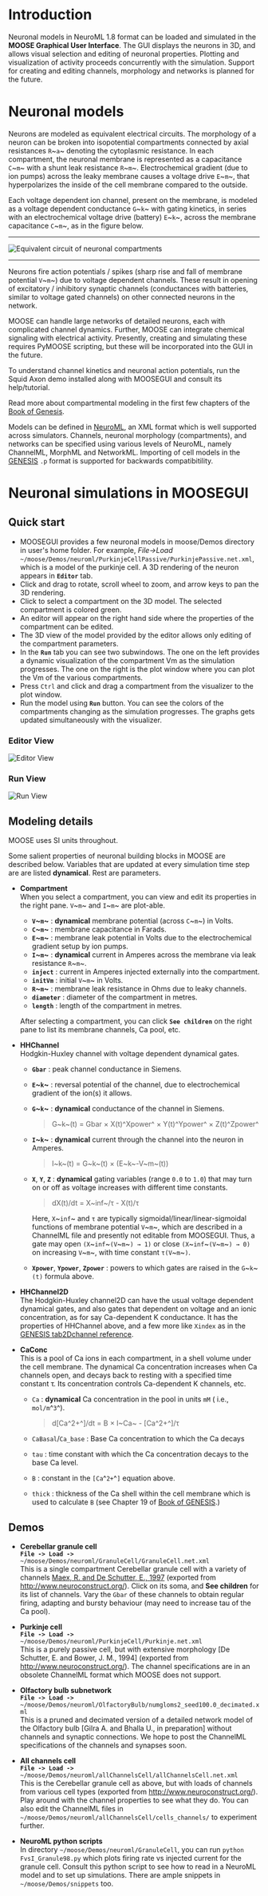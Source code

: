 # Introduction

Neuronal models in NeuroML 1.8 format can be loaded and simulated in
the **MOOSE Graphical User Interface**. The GUI displays the
neurons in 3D, and allows visual selection and editing of neuronal
properties. Plotting and visualization of activity proceeds
concurrently with the simulation. Support for creating and editing
channels, morphology and networks is planned for the future.

# Neuronal models

Neurons are modeled as equivalent electrical circuits. The
morphology of a neuron can be broken into isopotential compartments
connected by axial resistances `R`~`a`~ denoting the cytoplasmic
resistance. In each compartment, the neuronal membrane is
represented as a capacitance `C`~`m`~ with a shunt leak resistance `R`~`m`~.
Electrochemical gradient (due to ion pumps) across the leaky
membrane causes a voltage drive `E`~`m`~, that hyperpolarizes the inside
of the cell membrane compared to the outside.

Each voltage dependent ion channel, present on the membrane, is
modeled as a voltage dependent conductance `G`~`k`~ with gating
kinetics, in series with an electrochemical voltage drive (battery)
`E`~`k`~, across the membrane capacitance `C`~`m`~, as in the figure below.

----

![**Equivalent circuit of neuronal compartments**](../../images/neuroncompartment.png)

----

Neurons fire action potentials / spikes (sharp rise and fall of
membrane potential `V`~`m`~) due to voltage dependent channels. These
result in opening of excitatory / inhibitory synaptic channels
(conductances with batteries, similar to voltage gated channels) on
other connected neurons in the network.

MOOSE can handle large networks of detailed neurons, each with
complicated channel dynamics. Further, MOOSE can integrate chemical
signaling with electrical activity. Presently, creating and
simulating these requires PyMOOSE scripting, but these will be
incorporated into the GUI in the future.

To understand channel kinetics and neuronal action potentials, run
the Squid Axon demo installed along with MOOSEGUI and consult its
help/tutorial.

Read more about compartmental modeling in the first few chapters
of the
[Book of Genesis](http://www.genesis-sim.org/GENESIS/iBoG/iBoGpdf/index.html).

Models can be defined in [NeuroML](http://www.neuroml.org), an XML
format which is well supported across simulators. Channels,
neuronal morphology (compartments), and networks can be specified
using various levels of NeuroML, namely ChannelML, MorphML and
NetworkML. Importing of cell models in the
[GENESIS](http://www.genesis-sim.org/GENESIS) `.p` format is
supported for backwards compatibitility.

# Neuronal simulations in MOOSEGUI

## Quick start

-   MOOSEGUI provides a few neuronal models in moose/Demos directory in
    user's home folder. For example, *File->Load*
    `~/moose/Demos/neuroml/PurkinjeCellPassive/PurkinjePassive.net.xml`, which is a model of the purkinje cell. A 3D rendering of the neuron appears in **`Editor`** tab.
-   Click and drag to rotate, scroll wheel to zoom, and arrow
    keys to pan the 3D rendering.
-   Click to select a compartment on the 3D model. The selected compartment is colored green. 
-   An editor will appear on the right hand side where the properties of the compartment can be edited.
-   The 3D view of the model provided by the editor allows only editing of the compartment parameters. 
-   In the **`Run`** tab you can see two subwindows. The one on the left provides a dynamic visualization of the compartment Vm as the simulation progresses. The one on the right is the plot window where you can plot the Vm of the various compartments.
-   Press `Ctrl` and click and drag a compartment from the visualizer to the plot window.
-   Run the model using **`Run`** button. You can see the colors of the compartments changing as the simulation progresses. The graphs gets updated simultaneously with the visualizer.

### Editor View
![**Editor View**](../../images/NeurokitEditor.png)


### Run View
![**Run View**](../../images/NeurokitRunner.png)

## Modeling details

MOOSE uses SI units throughout.

Some salient properties of neuronal building blocks in MOOSE are
described below. Variables that are updated at every simulation
time step are are listed **dynamical**. Rest are parameters.

-   **Compartment**  
    When you select a compartment, you can view and edit its
    properties in the right pane. `V`~`m`~ and `I`~`m`~ are plot-able.
    
    -   **`V`~`m`~** : **dynamical** membrane potential (across `C`~`m`~) in Volts.
    -   **`C`~`m`~** : membrane capacitance in Farads.
    -   **`E`~`m`~** : membrane leak potential in Volts due to the electrochemical
        gradient setup by ion pumps.
    -   **`I`~`m`~** : **dynamical** current in Amperes across the membrane via leak
        resistance `R`~`m`~.
    -   **`inject`** : current in Amperes injected externally into the compartment.
    -   **`initVm`** : initial `V`~`m`~ in Volts.
    -   **`R`~`m`~** : membrane leak resistance in Ohms due to leaky channels.
    -   **`diameter`** : diameter of the compartment in metres.
    -   **`length`** : length of the compartment in metres.
    
    After selecting a compartment, you can click **`See children`** on
    the right pane to list its membrane channels, Ca pool, etc.

-   **HHChannel**  
    Hodgkin-Huxley channel with voltage dependent dynamical gates.
    
    -   **`Gbar`** : peak channel conductance in Siemens.
    -   **`E`~`k`~** : reversal potential of the channel, due to electrochemical
        gradient of the ion(s) it allows.
    -   **`G`~`k`~** : **dynamical** conductance of the channel in Siemens.
        
        > G~k~(t) = Gbar × X(t)^Xpower^ × Y(t)^Ypower^ × Z(t)^Zpower^
        
    -   **`I`~`k`~** : **dynamical** current through the channel into the neuron in
        Amperes.
        
        > I~k~(t) = G~k~(t) × (E~k~-V~m~(t))
        
    -   **`X`**, **`Y`**, **`Z`** : **dynamical** gating variables (range `0.0`
        to `1.0`) that may turn on or off as voltage increases with different time
        constants.
        
        > dX(t)/dt = X~inf~/τ - X(t)/τ
        
        Here, `X`~`inf`~ and `τ` are typically
        sigmoidal/linear/linear-sigmoidal functions of membrane potential
        `V`~`m`~, which are described in a ChannelML file and presently not
        editable from MOOSEGUI. Thus, a gate may open `(X`~`inf`~`(V`~`m`~`) → 1)` or
        close `(X`~`inf`~`(V`~`m`~`) → 0)` on increasing `V`~`m`~, with time constant
        `τ(V`~`m`~`)`.
    -   **`Xpower`**, **`Ypower`**, **`Zpower`** : powers to which gates are raised in the
        `G`~`k`~`(t)` formula above.

-   **HHChannel2D**  
    The Hodgkin-Huxley channel2D can have the usual voltage
    dependent dynamical gates, and also gates that dependent on voltage
    and an ionic concentration, as for say Ca-dependent K conductance.
    It has the properties of HHChannel above, and a few more like
    `Xindex` as in the
    [GENESIS tab2Dchannel reference](http://www.genesis-sim.org/GENESIS/Hyperdoc/Manual-26.html#ss26.61).

-   **CaConc**  
    This is a pool of Ca ions in each compartment, in a shell
    volume under the cell membrane. The dynamical Ca concentration
    increases when Ca channels open, and decays back to resting with a
    specified time constant τ. Its concentration controls Ca-dependent
    K channels, etc.
    -   `Ca` : **dynamical** Ca concentration in the pool in units `mM` ( i.e.,
        `mol/m`^`3`^).
        
        > d[Ca^2+^]/dt = B × I~Ca~ - [Ca^2+^]/τ
        
    -   `CaBasal`/`Ca_base` : Base Ca concentration to which the Ca decays
    -   `tau` : time constant with which the Ca concentration decays to the
        base Ca level.
    -   `B` : constant in the `[Ca`^`2+`^`]` equation above.
    -   `thick` : thickness of the Ca shell within the cell membrane which is
        used to calculate `B` (see Chapter 19 of
        [Book of GENESIS](http://www.genesis-sim.org/GENESIS/iBoG/iBoGpdf/index.html).)


## Demos

-   **Cerebellar granule cell**  
    **`File -> Load -> `**
    `~/moose/Demos/neuroml/GranuleCell/GranuleCell.net.xml`  
    This is a single compartment Cerebellar granule cell with a variety of
    channels
    [Maex, R. and De Schutter, E., 1997](http://www.tnb.ua.ac.be/models/network.shtml)
    (exported from <http://www.neuroconstruct.org/>). Click on
    its soma, and **See children** for its list of channels. Vary the
    `Gbar` of these channels to obtain regular firing, adapting and
    bursty behaviour (may need to increase tau of the Ca pool).
    
-   **Purkinje cell**  
    **`File -> Load -> `**
    `~/moose/Demos/neuroml/PurkinjeCell/Purkinje.net.xml`  
    This is a purely passive cell, but with extensive morphology
    [De Schutter, E. and Bower, J. M., 1994] (exported from
    <http://www.neuroconstruct.org/>). The channel
    specifications are in an obsolete ChannelML format which MOOSE does
    not support.
    
-   **Olfactory bulb subnetwork**  
    **`File -> Load -> `**
    `~/moose/Demos/neuroml/OlfactoryBulb/numgloms2_seed100.0_decimated.xml`  
    This is a pruned and decimated version of a detailed network
    model of the Olfactory bulb [Gilra A. and Bhalla U., in
    preparation] without channels and synaptic connections. We hope to
    post the ChannelML specifications of the channels and synapses
    soon.
    
-   **All channels cell**  
    **`File -> Load -> `**
    `~/moose/Demos/neuroml/allChannelsCell/allChannelsCell.net.xml`  
    This is the Cerebellar granule cell as above, but with loads of
    channels from various cell types (exported from
    <http://www.neuroconstruct.org/>). Play around with the
    channel properties to see what they do. You can also edit the
    ChannelML files in
    `~/moose/Demos/neuroml/allChannelsCell/cells_channels/` to
    experiment further.
    
-   **NeuroML python scripts**  
    In directory `~/moose/Demos/neuroml/GranuleCell`, you can run
    `python FvsI_Granule98.py` which plots firing rate vs injected
    current for the granule cell. Consult this python script to see how
    to read in a NeuroML model and to set up simulations. There are
    ample snippets in `~/moose/Demos/snippets` too.
